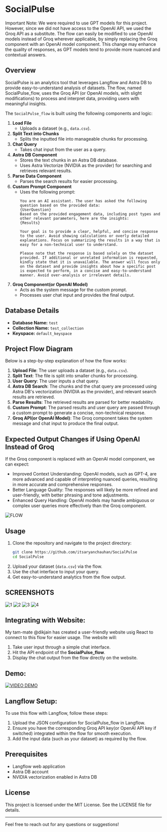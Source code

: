 # SocialPulse

Important Note: We were required to use GPT models for this project. However, since we did not have access to the OpenAI API, we used the Groq API as a substitute. The flow can easily be modified to use OpenAI models instead of Groq wherever applicable, by simply replacing the Groq component with an OpenAI model component. This change may enhance the quality of responses, as GPT models tend to provide more nuanced and contextual answers.

## Overview
SocialPulse is an analytics tool that leverages Langflow and Astra DB to provide easy-to-understand analysis of datasets. The flow, named SocialPulse_flow, uses the Groq API (or OpenAI models, with slight modifications) to process and interpret data, providing users with meaningful insights.

The `SocialPulse_flow` is built using the following components and logic:

1. **Load File**
   - Uploads a dataset (e.g., `data.csv`).
2. **Split Text into Chunks**
   - Splits the inputted file into manageable chunks for processing.
3. **Chat Query**
   - Takes chat input from the user as a query.
4. **Astra DB Component**
   - Stores the text chunks in an Astra DB database.
   - Uses Astra Vectorize (NVIDIA as the provider) for searching and retrieves relevant results.
5. **Parse Data Component**
   - Parses the search results for easier processing.
6. **Custom Prompt Component**
   - Uses the following prompt:
     ```
     You are an AI assistant. The user has asked the following question based on the provided data: 
     {UserQuestion}  
     Based on the provided engagement data, including post types and other relevant parameters, here are the insights: 
     {Results}

     Your goal is to provide a clear, helpful, and concise response to the user. Avoid showing calculations or overly detailed explanations. Focus on summarizing the results in a way that is easy for a non-technical user to understand.

     Please note that the response is based solely on the dataset provided. If additional or unrelated information is requested, kindly state that it is unavailable. The answer will focus only on the dataset and provide insights about how a specific post is expected to perform, in a concise and easy-to-understand manner. Avoid over-analysis or irrelevant details.
     ```
7. **Groq Component(or OpenAI Model)**
   - Acts as the system message for the custom prompt.
   - Processes user chat input and provides the final output.

## Database Details
- **Database Name:** `test`
- **Collection Name:** `test_collection`
- **Keyspace:** `default_keyspace`

## Project Flow Diagram
Below is a step-by-step explanation of how the flow works:

1. **Upload File**: The user uploads a dataset (e.g., `data.csv`).
2. **Split Text**: The file is split into smaller chunks for processing.
3. **User Query**: The user inputs a chat query.
4. **Astra DB Search**: The chunks and the chat query are processed using Astra DB's vectorization (NVIDIA as the provider), and relevant search results are retrieved.
5. **Parse Results**: The retrieved results are parsed for better readability.
6. **Custom Prompt**: The parsed results and user query are passed through a custom prompt to generate a concise, non-technical response.
7. **Groq API(or OpenAI Model)**: The Groq component takes the system message and chat input to produce the final output.


## Expected Output Changes if Using OpenAI Instead of Groq
If the Groq component is replaced with an OpenAI model component, we can expect:

- Improved Context Understanding: OpenAI models, such as GPT-4, are more advanced and capable of interpreting nuanced queries, resulting in more accurate and comprehensive responses.
- Better Language Quality: The responses will likely be more refined and user-friendly, with better phrasing and tone adjustments.
- Enhanced Query Handling: OpenAI models may handle ambiguous or complex user queries more effectively than the Groq component.

![FLOW](ASSETS/FLOW/flow.png)

## Usage
1. Clone the repository and navigate to the project directory:
   ```bash
   git clone https://github.com/itsaryanchauhan/SocialPulse
   cd SocialPulse
   ```
2. Upload your dataset (`data.csv`) via the flow.
3. Use the chat interface to input your query.
4. Get easy-to-understand analytics from the flow output.

## SCREENSHOTS
![1](ASSETS/CHAT_SCREENSHOTS/1.png)
![2](ASSETS/CHAT_SCREENSHOTS/2.png)
![3](ASSETS/CHAT_SCREENSHOTS/3.png)
![4](ASSETS/CHAT_SCREENSHOTS/4.png) 

## Integrating with Website:
My tam-mate @dikjain has created a user-friendly website usig React to connect to this flow for easier usage. The website will:

1. Take user input through a simple chat interface.
2. Hit the API endpoint of the **SocialPulse_flow**.
3. Display the chat output from the flow directly on the website.

## Demo:
[![VIDEO DEMO](https://img.youtube.com/vi/35x57256OoM/0.jpg)](https://www.youtube.com/watch?v=35x57256OoM)

## Langflow Setup:
To use this flow with Langflow, follow these steps:

1. Upload the JSON configuration for SocialPulse_flow in Langflow.
2. Ensure you have the corresponding Groq API key(or OpenAI API key if switched) integrated within the flow for smooth execution.
3. Add the input data (such as your dataset) as required by the flow.

## Prerequisites
- Langflow web application
- Astra DB account
- NVIDIA vectorization enabled in Astra DB

## License
This project is licensed under the MIT License. See the LICENSE file for details.

---

Feel free to reach out for any questions or suggestions!



